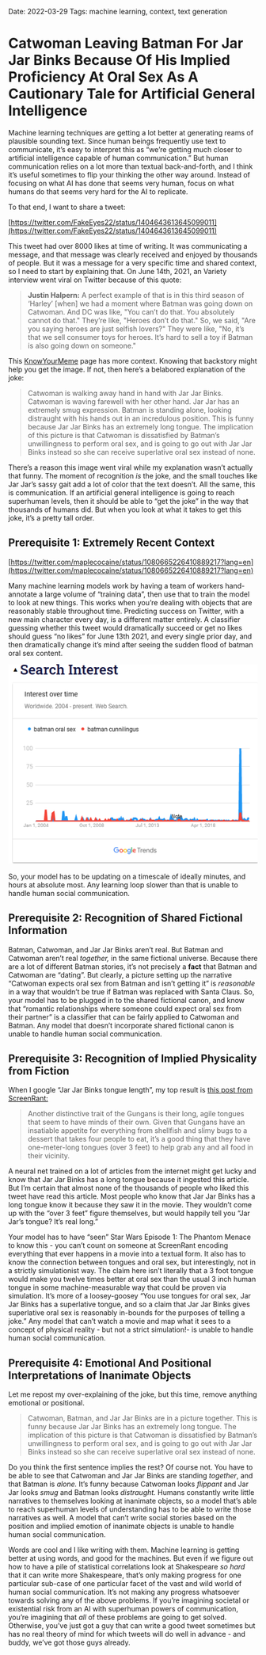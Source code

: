 Date: 2022-03-29
Tags: machine learning, context, text generation
# Catwoman Leaving Batman For Jar Jar Binks Because Of His Implied Proficiency At Oral Sex As A Cautionary Tale for Artificial General Intelligence

Machine learning techniques are getting a lot better at generating reams of plausible sounding text. Since human beings frequently use text to communicate, it’s easy to interpret this as “we’re getting much closer to artificial intelligence capable of human communication.” But human communication relies on a lot more than textual back-and-forth, and I think it’s useful sometimes to flip your thinking the other way around. Instead of focusing on what AI has done that seems very human, focus on what humans do that seems very hard for the AI to replicate. 

To that end, I want to share a tweet:

[https://twitter.com/FakeEyes22/status/1404643613645099011](https://twitter.com/FakeEyes22/status/1404643613645099011)

This tweet had over 8000 likes at time of writing. It was communicating a message, and that message was clearly received and enjoyed by thousands of people. But it was a message for a very specific time and shared context, so I need to start by explaining that. On June 14th, 2021, an Variety interview went viral on Twitter because of this quote:

> **Justin Halpern:**
A perfect example of that is in this  third season of ‘Harley’ [when] we had a moment where Batman was going down on Catwoman. And DC was like, "You can’t do that. You absolutely cannot do that." They’re like, "Heroes don’t do that." So, we said, "Are you saying heroes are just selfish lovers?" They were like, "No, it’s  that we sell consumer toys for heroes. It’s hard to sell a toy if Batman is also going down on someone."
> 

This [KnowYourMeme](https://knowyourmeme.com/memes/events/batman-oral-sex-scene-removal) page has more context. Knowing that backstory might help you get the image. If not, then here’s a belabored explanation of the joke:

> Catwoman is walking away hand in hand with Jar Jar Binks. Catwoman is waving farewell with her other hand. Jar Jar has an extremely smug expression. Batman is standing alone, looking distraught with his hands out in an incredulous position. This is funny because Jar Jar Binks has an extremely long tongue. The implication of this picture is that Catwoman is dissatisfied by Batman’s unwillingness to perform oral sex, and is going to go out with Jar Jar Binks instead so she can receive superlative oral sex instead of none.
> 

There’s a reason this image went viral while my explanation wasn’t actually that funny. The moment of recognition *is* the joke, and the small touches like Jar Jar’s sassy gait add a lot of color that the text doesn’t. All the same, this is communication. If an artificial general intelligence is going to reach superhuman levels, then it should be able to “get the joke” in the way that thousands of humans did. But when you look at what it takes to get this joke, it’s a pretty tall order.

## Prerequisite 1: Extremely Recent Context

[https://twitter.com/maplecocaine/status/1080665226410889217?lang=en](https://twitter.com/maplecocaine/status/1080665226410889217?lang=en)

Many machine learning models work by having a team of workers hand-annotate a large volume of “training data”, then use that to train the model to look at new things. This works when you’re dealing with objects that are reasonably stable throughout time. Predicting success on Twitter, with a new main character every day, is a different matter entirely. A classifier guessing whether this tweet would dramatically succeed or get no likes should guess “no likes” for June 13th 2021, and every single prior day, and then dramatically change it’s mind after seeing the sudden flood of batman oral sex content.

![Untitled](../assets/220329.png)

So, your model has to be updating on a timescale of ideally minutes, and hours at absolute most. Any learning loop slower than that is unable to handle human social communication.

## Prerequisite 2: Recognition of Shared Fictional Information

Batman, Catwoman, and Jar Jar Binks aren’t real. But Batman and Catwoman aren’t real *together,* in the same fictional universe. Because there are a lot of different Batman stories, it’s not precisely a **fact** that Batman and Catwoman are “dating”. But clearly, a picture setting up the narrative “Catwoman expects oral sex from Batman and isn’t getting it” is *reasonable* in a way that wouldn’t be true if Batman was replaced with Santa Claus. So, your model has to be plugged in to the shared fictional canon, and know that “romantic relationships where someone could expect oral sex from their partner” is a classifier that can be fairly applied to Catwoman and Batman. Any model that doesn’t incorporate shared fictional canon is unable to handle human social communication.

## Prerequisite 3: Recognition of Implied Physicality from Fiction

When I google “Jar Jar Binks tongue length”, my top result is [this post from ScreenRant:](https://screenrant.com/star-wars-jar-jar-binks-anatomy-trivia/)

> Another distinctive trait of the Gungans is their long, agile tongues that seem to have minds of their own. Given that Gungans have an insatiable appetite for everything from shellfish and slimy bugs to a dessert that takes four people to eat, it’s a good thing that they have one-meter-long tongues (over 3 feet) to help grab any and all food in their vicinity.
> 

A neural net trained on a lot of articles from the internet might get lucky and know that Jar Jar Binks has a long tongue because it ingested this article. But I’m certain that almost none of the thousands of people who liked this tweet have read this article. Most people who know that Jar Jar Binks has a long tongue know it because they saw it in the movie. They wouldn’t come up with the “over 3 feet” figure themselves, but would happily tell you “Jar Jar’s tongue? It’s real long.” 

Your model has to have “seen” Star Wars Episode 1: The Phantom Menace to know this - you can’t count on someone at ScreenRant encoding everything that ever happens in a movie into a textual form. It also has to know the connection between tongues and oral sex, but interestingly, not in a strictly simulationist way. The claim here isn’t literally that a 3 foot tongue would make you twelve times better at oral sex than the usual 3 inch human tongue in some machine-measurable way that could be proven via simulation. It’s more of a loosey-goosey “You use tongues for oral sex, Jar Jar Binks has a superlative tongue, and so a claim that Jar Jar Binks gives superlative oral sex is reasonably in-bounds for the purposes of telling a joke.” Any model that can’t watch a movie and map what it sees to a concept of physical reality - but not a strict simulation!- is unable to handle human social communication.

## Prerequisite 4: Emotional And Positional Interpretations of Inanimate Objects

Let me repost my over-explaining of the joke, but this time, remove anything emotional or positional.

> Catwoman, Batman, and Jar Jar Binks are in a picture together. This is funny because Jar Jar Binks has an extremely long tongue. The implication of this picture is that Catwoman is dissatisfied by Batman’s unwillingness to perform oral sex, and is going to go out with Jar Jar Binks instead so she can receive superlative oral sex instead of none.


Do you think the first sentence implies the rest? Of course not. You have to be able to see that Catwoman and Jar Jar Binks are standing *together*, and that Batman is *alone.* It’s funny because Catwoman looks *flippant* and Jar Jar looks *smug* and Batman looks *distraught.* Humans constantly write little narratives to themselves looking at inanimate objects, so a model that’s able to reach superhuman levels of understanding has to be able to write those narratives as well. A model that can’t write social stories based on the position and implied emotion of inanimate objects is unable to handle human social communication.

Words are cool and I like writing with them. Machine learning is getting better at using words, and good for the machines. But even if we figure out how to have a pile of statistical correlations look at Shakespeare *so hard* that it can write more Shakespeare, that’s only making progress for one particular sub-case of one particular facet of the vast and wild world of human social communication. It’s not making any progress whatsoever towards solving any of the above problems. If you’re imagining societal or existential risk from an AI with superhuman powers of communication, you’re imagining that *all* of these problems are going to get solved. Otherwise, you’ve just got a guy that can write a good tweet sometimes but has no real theory of mind for which tweets will do well in advance - and buddy, we’ve got those guys already.
